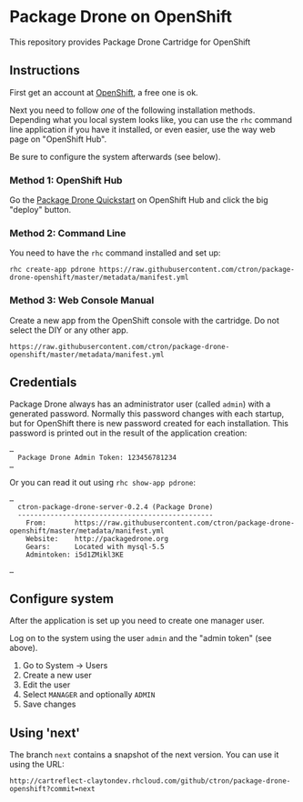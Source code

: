 # Package Drone on OpenShift

This repository provides Package Drone Cartridge for OpenShift

## Instructions

First get an account at [OpenShift](https://openshift.redhat.com), a free one is ok.

Next you need to follow *one* of the following installation methods. Depending what you local system looks like,
you can use the `rhc` command line application if you have it installed, or even easier, use the way web page
on "OpenShift Hub". 

Be sure to configure the system afterwards (see below).

### Method 1: OpenShift Hub

Go the [Package Drone Quickstart](https://hub.openshift.com/quickstarts/90-package-drone) on OpenShift Hub and click the big "deploy" button.

### Method 2: Command Line

You need to have the `rhc` command installed and set up:

```
rhc create-app pdrone https://raw.githubusercontent.com/ctron/package-drone-openshift/master/metadata/manifest.yml
```

### Method 3: Web Console Manual

Create a new app from the OpenShift console with the cartridge. Do not select the DIY or any other app.

```
https://raw.githubusercontent.com/ctron/package-drone-openshift/master/metadata/manifest.yml
```

## Credentials

Package Drone always has an administrator user (called `admin`) with a generated password. Normally this password changes with each startup, but for
OpenShift there is new password created for each installation. This password is printed out in the result of the application creation:

```
…
  Package Drone Admin Token: 123456781234
…
```

Or you can read it out using `rhc show-app pdrone`:

```
…
  ctron-package-drone-server-0.2.4 (Package Drone)
  ------------------------------------------------
    From:       https://raw.githubusercontent.com/ctron/package-drone-openshift/master/metadata/manifest.yml
    Website:    http://packagedrone.org
    Gears:      Located with mysql-5.5
    Admintoken: i5d1ZMikl3KE

…
```

## Configure system

After the application is set up you need to create one manager user.

Log on to the system using the user `admin` and the "admin token" (see above).

1. Go to System -> Users
2. Create a new user
3. Edit the user
4. Select `MANAGER` and optionally `ADMIN`
5. Save changes

## Using 'next'

The branch `next` contains a snapshot of the next version. You can use it using the URL:

```
http://cartreflect-claytondev.rhcloud.com/github/ctron/package-drone-openshift?commit=next
```



